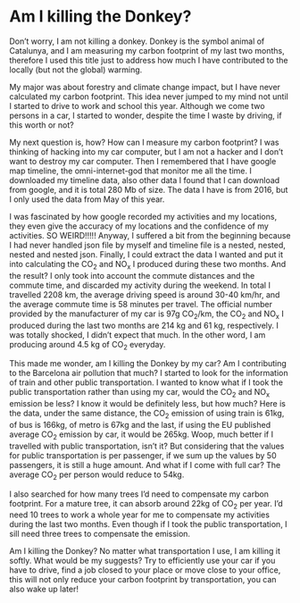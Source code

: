 # Am I killing the Donkey?

Don’t worry, I am not killing a donkey. Donkey is the symbol animal of Catalunya, and I am measuring my carbon footprint of my last two months, therefore I used this title just to address how much I have contributed to the locally (but not the global) warming.

My major was about forestry and climate change impact, but I have never calculated my carbon footprint. This idea never jumped to my mind not until I started to drive to work and school this year. Although we come two persons in a car, I started to wonder, despite the time I waste by driving, if this worth or not?

My next question is, how? How can I measure my carbon footprint? I was thinking of hacking into my car computer, but I am not a hacker and I don’t want to destroy my car computer. Then I remembered that I have google map timeline, the omni-internet-god that monitor me all the time. I downloaded my timeline data, also other data I found that I can download from google, and it is total 280 Mb of size. The data I have is from 2016, but I only used the data from May of this year.

I was fascinated by how google recorded my activities and my locations, they even give the accuracy of my locations and the confidence of my activities. SO WEIRD!!!!! Anyway, I suffered a bit from the beginning because I had never handled json file by myself and timeline file is a nested, nested, nested and nested json. Finally, I could extract the data I wanted and put it into calculating the CO<sub>2</sub> and NO<sub>x</sub> I produced during these two months. And the result? I only took into account the commute distances and the commute time, and discarded my activity during the weekend. In total I travelled 2208 km, the average driving speed is around 30-40 km/hr, and the average commute time is 58 minutes per travel. The official number provided by the manufacturer of my car is 97g CO<sub>2</sub>/km, the CO<sub>2</sub> and NO<sub>x</sub>  I produced during the last two months are 214 kg and 61 kg, respectively. I was totally shocked, I didn’t expect that much. In the other word, I am producing around 4.5 kg of CO<sub>2</sub> everyday. 

This made me wonder, am I killing the Donkey by my car? Am I contributing to the Barcelona air pollution that much? I started to look for the information of train and other public transportation. I wanted to know what if I took the public transportation rather than using my car, would the CO<sub>2</sub> and NO<sub>x</sub> emission be less? I know it would be definitely less, but how much? Here is the data, under the same distance, the CO<sub>2</sub> emission of using train is 61kg, of bus is 166kg, of metro is 67kg and the last, if using the EU published average CO<sub>2</sub> emission by car, it would be 265kg. Woop, much better if I travelled with public transportation, isn’t it? But considering that the values for public transportation is per passenger, if we sum up the values by 50 passengers, it is still a huge amount. And what if I come with full car? The average CO<sub>2</sub> per person would reduce to 54kg. 

I also searched for how many trees I’d need to compensate my carbon footprint. For a mature tree, it can absorb around 22kg of CO<sub>2</sub> per year. I’d need 10 trees to work a whole year for me to compensate my activities during the last two months. Even though if I took the public transportation, I sill need three trees to compensate the emission.

Am I killing the Donkey? No matter what transportation I use, I am killing it softly. What would be my suggests? Try to efficiently use your car if you have to drive, find a job closed to your place or move close to your office, this will not only reduce your carbon footprint by transportation, you can also wake up later!

